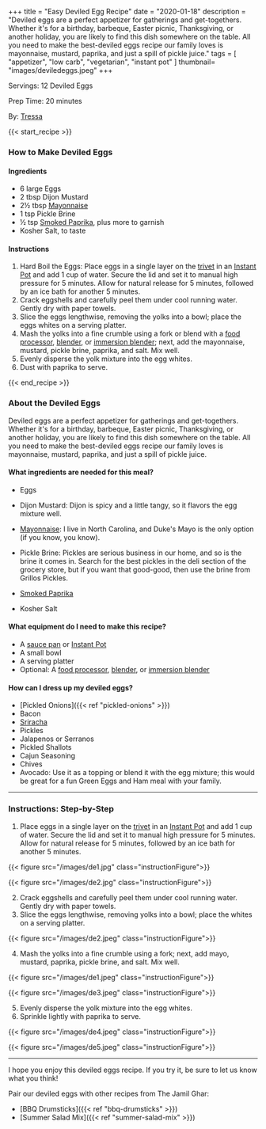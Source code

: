 +++
title = "Easy Deviled Egg Recipe"
date = "2020-01-18"
description = "Deviled eggs are a perfect appetizer for gatherings and get-togethers. Whether it's for a birthday, barbeque, Easter picnic, Thanksgiving, or another holiday, you are likely to find this dish somewhere on the table. All you need to make the best-deviled eggs recipe our family loves is mayonnaise, mustard, paprika, and just a spill of pickle juice."
tags = [
    "appetizer",
    "low carb",
    "vegetarian",
    "instant pot"
]
thumbnail= "images/deviledeggs.jpeg"
+++

Servings: 12 Deviled Eggs <!--more-->

Prep Time: 20 minutes 

By: [Tressa](https://www.jamilghar.com/about/)

{{< start_recipe >}}

### How to Make Deviled Eggs 

#### Ingredients  

* 6 large Eggs 
* 2 tbsp Dijon Mustard
* 2½ tbsp [Mayonnaise](https://amzn.to/3lHUpPH)
* 1 tsp Pickle Brine 
* ½ tsp [Smoked Paprika](https://amzn.to/2ZzYHAO), plus more to garnish
* Kosher Salt, to taste  

#### Instructions

1. Hard Boil the Eggs: Place eggs in a single layer on the [trivet](https://amzn.to/38G3NNi) in an [Instant Pot](https://amzn.to/3qfNYCZ) and add 1 cup of water. Secure the lid and set it to manual high pressure for 5 minutes. Allow for natural release for 5 minutes, followed by an ice bath for another 5 minutes.  
2. Crack eggshells and carefully peel them under cool running water. Gently dry with paper towels. 
3. Slice the eggs lengthwise, removing the yolks into a bowl; place the eggs whites on a serving platter. 
4. Mash the yolks into a fine crumble using a fork or blend with a [food processor](https://amzn.to/3Dtt1Lh), [blender](https://amzn.to/3Ds9LxF), or [immersion blender](https://amzn.to/3DtTU1u); next, add the mayonnaise, mustard, pickle brine, paprika, and salt. Mix well. 
5. Evenly disperse the yolk mixture into the egg whites. 
6. Dust with paprika to serve.

{{< end_recipe >}}

### About the Deviled Eggs  

Deviled eggs are a perfect appetizer for gatherings and get-togethers. Whether it's for a birthday, barbeque, Easter picnic, Thanksgiving, or another holiday, you are likely to find this dish somewhere on the table. All you need to make the best-deviled eggs recipe our family loves is mayonnaise, mustard, paprika, and just a spill of pickle juice.

#### What ingredients are needed for this meal?

* Eggs 

* Dijon Mustard: Dijon is spicy and a little tangy, so it flavors the egg mixture well.  

* [Mayonnaise](https://amzn.to/3lHUpPH): I live in North Carolina, and Duke's Mayo is the only option (if you know, you know). 

* Pickle Brine: Pickles are serious business in our home, and so is the brine it comes in. Search for the best pickles in the deli section of the grocery store, but if you want that good-good, then use the brine from Grillos Pickles. 

* [Smoked Paprika](https://amzn.to/2ZzYHAO)

* Kosher Salt

#### What equipment do I need to make this recipe?

* A [sauce pan](https://amzn.to/335bAEl) or [Instant Pot](https://amzn.to/3qfNYCZ)
* A small bowl 
* A serving platter 
* Optional: A [food processor](https://amzn.to/3Dtt1Lh), [blender](https://amzn.to/3Ds9LxF), or [immersion blender](https://amzn.to/3DtTU1u)

#### How can I dress up my deviled eggs? 

* [Pickled Onions]({{< ref "pickled-onions" >}})
* Bacon 
* [Sriracha](https://amzn.to/3xX8UUF)
* Pickles
* Jalapenos or Serranos 
* Pickled Shallots
* Cajun Seasoning 
* Chives 
* Avocado: Use it as a topping or blend it with the egg mixture; this would be great for a fun Green Eggs and Ham meal with your family. 

---- 

### Instructions: Step-by-Step 

1. Place eggs in a single layer on the [trivet](https://amzn.to/38G3NNi) in an [Instant Pot](https://amzn.to/3qfNYCZ) and add 1 cup of water. Secure the lid and set it to manual high pressure for 5 minutes. Allow for natural release for 5 minutes, followed by an ice bath for another 5 minutes.  

{{< figure src="/images/de1.jpg" class="instructionFigure">}}

{{< figure src="/images/de2.jpg" class="instructionFigure">}}

2. Crack eggshells and carefully peel them under cool running water. Gently dry with paper towels. 
3. Slice the eggs lengthwise, removing yolks into a bowl; place the whites on a serving platter. 

{{< figure src="/images/de2.jpeg" class="instructionFigure">}}

4. Mash the yolks into a fine crumble using a fork; next, add mayo, mustard, paprika, pickle brine, and salt. Mix well. 

{{< figure src="/images/de1.jpeg" class="instructionFigure">}}

{{< figure src="/images/de3.jpeg" class="instructionFigure">}}

5. Evenly disperse the yolk mixture into the egg whites. 
6. Sprinkle lightly with paprika to serve.

{{< figure src="/images/de4.jpeg" class="instructionFigure">}}

{{< figure src="/images/de5.jpeg" class="instructionFigure">}}

---- 

I hope you enjoy this deviled eggs recipe. If you try it, be sure to let us know what you think!

Pair our deviled eggs with other recipes from The Jamil Ghar:

* [BBQ Drumsticks]({{< ref "bbq-drumsticks" >}})
* [Summer Salad Mix]({{< ref "summer-salad-mix" >}})
